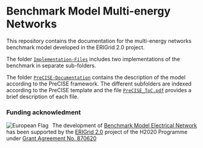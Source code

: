 # Benchmark Model Multi-energy Networks

This repository contains the documentation for the multi-energy networks benchmark model developed in the ERIGrid 2.0 project. 

The folder [```Implementation-Files```](./Implementation-Files) includes two implementations of the benchmark in separate sub-folders. 

The folder [```PreCISE-Documentation```](./PreCISE-Documentation) contains the description of the model according to the PreCISE framework. 
The different subfolders are indexed according to the PreCISE template and the file [```PreCISE_ToC.pdf```](./PreCISE-Documentation/PreCISE_ToC.pdf) provides a brief description of each file. 

### Funding acknowledment

<img alt="European Flag" src="https://erigrid2.eu/wp-content/uploads/2020/03/europa_flag_low.jpg" align="left" style="margin-right: 10px"/> The development of [Benchmark Model Electrical Network] has been supported by the [ERIGrid 2.0] project of the H2020 Programme under [Grant Agreement No. 870620](https://cordis.europa.eu/project/id/870620)

[ERIGrid 2.0]: https://erigrid2.eu
[Benchmark Model Electrical Network]: https://github.com/ERIGrid2/benchmark-model-electrical-network
